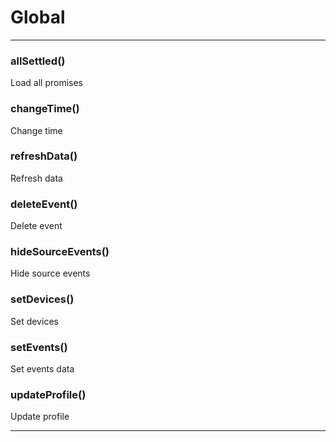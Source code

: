 # Global





* * *

### allSettled() 

Load all promises



### changeTime() 

Change time



### refreshData() 

Refresh data



### deleteEvent() 

Delete event



### hideSourceEvents() 

Hide source events



### setDevices() 

Set devices



### setEvents() 

Set events data



### updateProfile() 

Update profile




* * *










